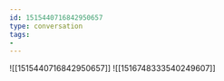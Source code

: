 ```yaml
---
id: 1515440716842950657
type: conversation
tags:
- 
---
```

![[1515440716842950657]]
![[1516748333540249607]]

